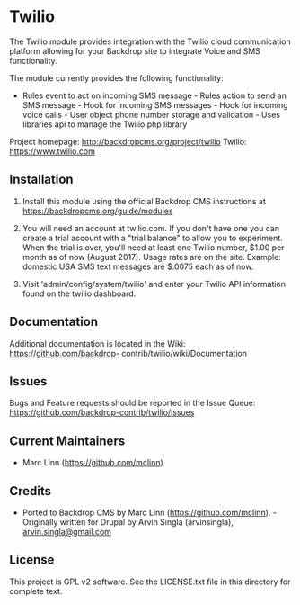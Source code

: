 Twilio
 ======================

The Twilio module provides integration with the Twilio cloud communication
platform allowing for your Backdrop site to integrate Voice and SMS
functionality.

The module currently provides the following functionality:

- Rules event to act on incoming SMS message - Rules action to send an SMS
message - Hook for incoming SMS messages - Hook for incoming voice calls - User
object phone number storage and validation - Uses libraries api to manage the
Twilio php library

Project homepage: http://backdropcms.org/project/twilio Twilio:
https://www.twilio.com

Installation 
------------

1. Install this module using the official Backdrop CMS instructions at
https://backdropcms.org/guide/modules

2. You will need an account at twilio.com. If you don't have one you can create
a trial account with a "trial balance" to allow you to experiment. When the
trial is over, you'll need at least one Twilio number, $1.00 per month as of now
(August 2017).  Usage rates are on the site. Example: domestic USA SMS text
messages are $.0075 each as of now.

3. Visit 'admin/config/system/twilio' and enter your Twilio API information
found on the twilio dashboard.

Documentation 
-------------

Additional documentation is located in the Wiki: https://github.com/backdrop-
contrib/twilio/wiki/Documentation

Issues 
------

Bugs and Feature requests should be reported in the Issue Queue:
https://github.com/backdrop-contrib/twilio/issues

Current Maintainers 
-------------------

- Marc Linn (https://github.com/mclinn)

Credits 
-------

- Ported to Backdrop CMS by Marc Linn (https://github.com/mclinn). - Originally
written for Drupal by Arvin Singla (arvinsingla), arvin.singla@gmail.com

License 
-------

This project is GPL v2 software. See the LICENSE.txt file in this directory for
complete text.
